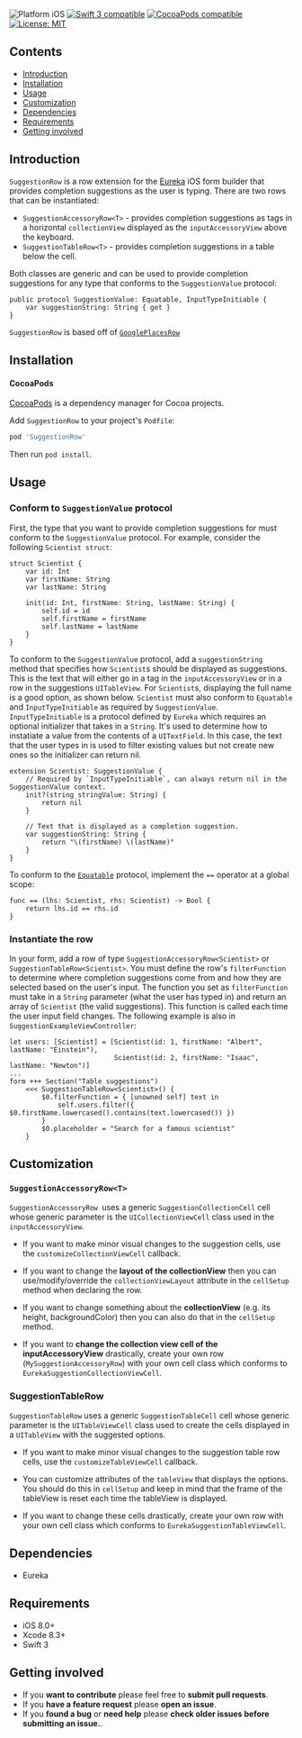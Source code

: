 <img src="https://img.shields.io/badge/platform-iOS-blue.svg?style=flat" alt="Platform iOS" />
<a href="https://developer.apple.com/swift"><img src="https://img.shields.io/badge/swift3-compatible-4BC51D.svg?style=flat" alt="Swift 3 compatible" /></a>
<a href="https://cocoapods.org/pods/SuggestionRow"><img src="https://img.shields.io/cocoapods/v/SuggestionRow.svg" alt="CocoaPods compatible" /></a>
<a href="https://raw.githubusercontent.com/EurekaCommunity/SuggestionRow/master/LICENSE"><img src="http://img.shields.io/badge/license-MIT-blue.svg?style=flat" alt="License: MIT" /></a>
</p>

## Contents
* [Introduction](#introduction)
* [Installation](#installation)
* [Usage](#usage)
* [Customization](#customization)
* [Dependencies](#dependencies)
* [Requirements](#requirements)
* [Getting involved](#getting-involved)

## Introduction
`SuggestionRow` is a row extension for the [Eureka](https://github.com/xmartlabs/Eureka) iOS form builder that provides completion suggestions as the user is typing. There are two rows that can be instantiated:
- `SuggestionAccessoryRow<T>` - provides completion suggestions as tags in a horizontal `collectionView` displayed as the `inputAccessoryView` above the keyboard.
- `SuggestionTableRow<T>` - provides completion suggestions in a table below the cell.

Both classes are generic and can be used to provide completion suggestions for any type that conforms to the `SuggestionValue` protocol:

    public protocol SuggestionValue: Equatable, InputTypeInitiable {
        var suggestionString: String { get }
    }

`SuggestionRow` is based off of [`GooglePlacesRow`](https://github.com/EurekaCommunity/GooglePlacesRow)

## Installation

#### CocoaPods

[CocoaPods](https://cocoapods.org/) is a dependency manager for Cocoa projects.

Add `SuggestionRow` to your project's `Podfile`:

```ruby
pod 'SuggestionRow'
```

Then run `pod install`.

## Usage
### Conform to `SuggestionValue` protocol
First, the type that you want to provide completion suggestions for must conform to the `SuggestionValue` protocol. For example, consider the following `Scientist struct`:

    struct Scientist {
        var id: Int
        var firstName: String
        var lastName: String

        init(id: Int, firstName: String, lastName: String) {
            self.id = id
            self.firstName = firstName
            self.lastName = lastName
        }
    } 

To conform to the `SuggestionValue` protocol, add a `suggestionString` method that specifies how `Scientist`s should be displayed as suggestions. This is the text that will either go in a tag in the `inputAccessoryView` or in a row in the suggestions `UITableView`. For `Scientist`s, displaying the full name is a good option, as shown below. `Scientist` must also conform to `Equatable` and `InputTypeInitiable` as required by `SuggestionValue`. `InputTypeInitiable` is a protocol defined by `Eureka` which requires an optional initializer that takes in a `String`. It's used to determine how to instatiate a value from the contents of a `UITextField`. In this case, the text that the user types in is used to filter existing values but not create new ones so the initializer can return nil.

    extension Scientist: SuggestionValue {
        // Required by `InputTypeInitiable`, can always return nil in the SuggestionValue context.
        init?(string stringValue: String) {
            return nil
        }
        
        // Text that is displayed as a completion suggestion.
        var suggestionString: String {
            return "\(firstName) \(lastName)"
        }
    }

To conform to the [`Equatable`](https://developer.apple.com/reference/swift/equatable) protocol, implement the `==` operator at a global scope:

    func == (lhs: Scientist, rhs: Scientist) -> Bool {
        return lhs.id == rhs.id
    } 

### Instantiate the row
In your form, add a row of type `SuggestionAccessoryRow<Scientist>` or `SuggestionTableRow<Scientist>`. You must define the row's `filterFunction` to determine where completion suggestions come from and how they are selected based on the user's input. The function you set as `filterFunction` must take in a `String` parameter (what the user has typed in) and return an array of `Scientist` (the valid suggestions). This function is called each time the user input field changes. The following example is also in `SuggestionExampleViewController`:

    let users: [Scientist] = [Scientist(id: 1, firstName: "Albert", lastName: "Einstein"),
                              Scientist(id: 2, firstName: "Isaac", lastName: "Newton")]
    ...                          
    form +++ Section("Table suggestions")
        <<< SuggestionTableRow<Scientist>() {
            $0.filterFunction = { [unowned self] text in
                self.users.filter({ $0.firstName.lowercased().contains(text.lowercased()) })
            }
            $0.placeholder = "Search for a famous scientist"
        }

## Customization

### `SuggestionAccessoryRow<T>`
`SuggestionAccessoryRow `uses a generic `SuggestionCollectionCell` cell whose generic parameter is the `UICollectionViewCell` class used in the `inputAccessoryView`.

* If you want to make minor visual changes to the suggestion cells, use the `customizeCollectionViewCell` callback.

* If you want to change the **layout of the collectionView** then you can use/modify/override the `collectionViewLayout` attribute in the `cellSetup` method when declaring the row.

* If you want to change something about the **collectionView** (e.g. its height, backgroundColor) then you can also do that in the `cellSetup` method. 

* If you want to **change the collection view cell of the inputAccessoryView** drastically, create your own row (`MySuggestionAccessoryRow`) with your own cell class which conforms to `EurekaSuggestionCollectionViewCell`.

### SuggestionTableRow<T>
`SuggestionTableRow` uses a generic `SuggestionTableCell` cell whose generic parameter is the `UITableViewCell` class used to create the cells displayed in a `UITableView` with the suggested options.

* If you want to make minor visual changes to the suggestion table row cells, use the `customizeTableViewCell` callback.

* You can customize attributes of the `tableView` that displays the options. You should do this in `cellSetup` and keep in mind that the frame of the tableView is reset each time the tableView is displayed.

* If you want to change these cells drastically, create your own row with your own cell class which conforms to `EurekaSuggestionTableViewCell`.

## Dependencies
* Eureka 

## Requirements
* iOS 8.0+
* Xcode 8.3+
* Swift 3

## Getting involved
* If you **want to contribute** please feel free to **submit pull requests**.
* If you **have a feature request** please **open an issue**.
* If you **found a bug** or **need help** please **check older issues before submitting an issue.**.

